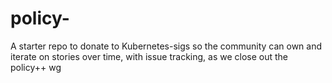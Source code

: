 # policy-
A starter repo to donate to Kubernetes-sigs so the community can own and iterate on stories over time, with issue tracking, as we close out the policy++ wg
